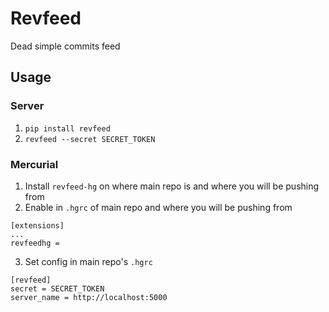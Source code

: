 # Revfeed

Dead simple commits feed

## Usage

### Server

1. `pip install revfeed`
2. `revfeed --secret SECRET_TOKEN`

### Mercurial

1. Install `revfeed-hg` on where main repo is and where you will be pushing from
2. Enable in `.hgrc` of main repo and where you will be pushing from

  ```
  [extensions]
  ...
  revfeedhg =
  ```
  
3. Set config in main repo's `.hgrc`

  ```
  [revfeed]
  secret = SECRET_TOKEN
  server_name = http://localhost:5000
  ```
